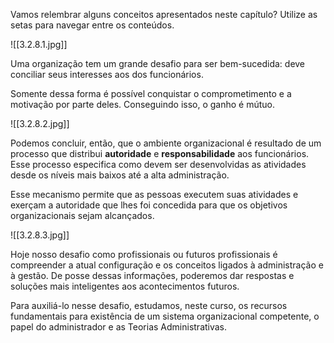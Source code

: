 Vamos relembrar alguns conceitos apresentados neste capítulo? Utilize as setas para navegar entre os conteúdos.

![[3.2.8.1.jpg]]

Uma organização tem um grande desafio para ser bem-sucedida: deve conciliar seus interesses aos dos funcionários.

Somente dessa forma é possível conquistar o comprometimento e a motivação por parte deles. Conseguindo isso, o ganho é mútuo.

![[3.2.8.2.jpg]]

Podemos concluir, então, que o ambiente organizacional é resultado de um processo que distribui **autoridade** e **responsabilidade** aos funcionários. Esse processo especifica como devem ser desenvolvidas as atividades desde os níveis mais baixos até a alta administração.

Esse mecanismo permite que as pessoas executem suas atividades e exerçam a autoridade que lhes foi concedida para que os objetivos organizacionais sejam alcançados.

![[3.2.8.3.jpg]]

Hoje nosso desafio como profissionais ou futuros profissionais é compreender a atual configuração e os conceitos ligados à administração e à gestão. De posse dessas informações, poderemos dar respostas e soluções mais inteligentes aos acontecimentos futuros.

Para auxiliá-lo nesse desafio, estudamos, neste curso, os recursos fundamentais para existência de um sistema organizacional competente, o papel do administrador e as Teorias Administrativas.

